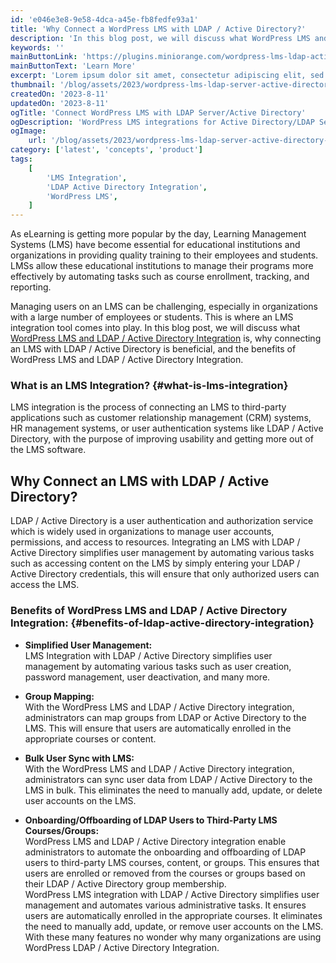 ```yaml
---
id: 'e046e3e8-9e58-4dca-a45e-fb8fedfe93a1'
title: 'Why Connect a WordPress LMS with LDAP / Active Directory?'
description: 'In this blog post, we will discuss what WordPress LMS and LDAP / Active Directory Integration is, why connecting an LMS with LDAP / Active Directory is beneficial, and the benefits of WordPress LMS and LDAP / Active Directory Integration.'
keywords: ''
mainButtonLink: 'https://plugins.miniorange.com/wordpress-lms-ldap-active-directory-integration'
mainButtonText: 'Learn More'
excerpt: 'Lorem ipsum dolor sit amet, consectetur adipiscing elit, sed do eiusmod tempor incididunt ut labore et dolore magna aliqua. Praesent elementum facilisis leo vel fringilla est ullamcorper eget. At imperdiet dui accumsan sit amet nulla facilities morbi tempus.'
thumbnail: '/blog/assets/2023/wordpress-lms-ldap-server-active-directory-integration.webp'
createdOn: '2023-8-11'
updatedOn: '2023-8-11'
ogTitle: 'Connect WordPress LMS with LDAP Server/Active Directory'
ogDescription: 'WordPress LMS integrations for Active Directory/LDAP Server to automate various tasks and benefits WordPress LMS Integrations.'
ogImage:
    url: '/blog/assets/2023/wordpress-lms-ldap-server-active-directory-integration.webp'
category: ['latest', 'concepts', 'product']
tags:
    [
        'LMS Integration',
        'LDAP Active Directory Integration',
        'WordPress LMS',
    ]
---
```


As eLearning is getting more popular by the day, Learning Management Systems (LMS) have become essential for educational institutions and organizations in providing quality training to their employees and students. LMSs allow these educational institutions to manage their programs more effectively by automating tasks such as course enrollment, tracking, and reporting.

Managing users on an LMS can be challenging, especially in organizations with a large number of employees or students. This is where an LMS integration tool comes into play. In this blog post, we will discuss what [WordPress LMS and LDAP / Active Directory Integration](https://plugins.miniorange.com/wordpress-lms-ldap-active-directory-integration) is, why connecting an LMS with LDAP / Active Directory is beneficial, and the benefits of WordPress LMS and LDAP / Active Directory Integration.

### **What is an LMS Integration?** {#what-is-lms-integration}

LMS integration is the process of connecting an LMS to third-party applications such as customer relationship management (CRM) systems, HR management systems, or user authentication systems like LDAP / Active Directory, with the purpose of improving usability and getting more out of the LMS software.

## **Why Connect an LMS with LDAP / Active Directory?**

LDAP / Active Directory is a user authentication and authorization service which is widely used in organizations to manage user accounts, permissions, and access to resources. Integrating an LMS with LDAP / Active Directory simplifies user management by automating various tasks such as accessing content on the LMS by simply entering your LDAP / Active Directory credentials, this will ensure that only authorized users can access the LMS.

### **Benefits of WordPress LMS and LDAP / Active Directory Integration:** {#benefits-of-ldap-active-directory-integration}

- **Simplified User Management:**  
    LMS Integration with LDAP / Active Directory simplifies user management by automating various tasks such as user creation, password management, user deactivation, and many more.

- **Group Mapping:**  
    With the WordPress LMS and LDAP / Active Directory integration, administrators can map groups from LDAP or Active Directory to the LMS. This will ensure that users are automatically enrolled in the appropriate courses or content.

- **Bulk User Sync with LMS:**  
    With the WordPress LMS and LDAP / Active Directory integration, administrators can sync user data from LDAP / Active Directory to the LMS in bulk. This eliminates the need to manually add, update, or delete user accounts on the LMS.

- **Onboarding/Offboarding of LDAP Users to Third-Party LMS Courses/Groups:**  
    WordPress LMS and LDAP / Active Directory integration enable administrators to automate the onboarding and offboarding of LDAP users to third-party LMS courses, content, or groups. This ensures that users are enrolled or removed from the courses or groups based on their LDAP / Active Directory group membership.  
    WordPress LMS integration with LDAP / Active Directory simplifies user management and automates various administrative tasks. It ensures users are automatically enrolled in the appropriate courses. It eliminates the need to manually add, update, or remove user accounts on the LMS. With these many features no wonder why many organizations are using WordPress LDAP / Active Directory Integration.